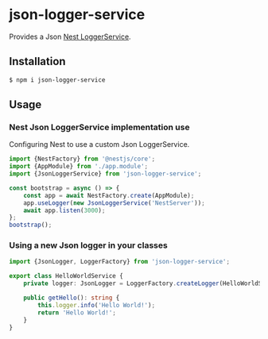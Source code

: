 # json-logger-service

Provides a Json [Nest LoggerService](https://docs.nestjs.com/techniques/logger).

## Installation

```bash
$ npm i json-logger-service
```

## Usage

### Nest Json LoggerService implementation use

Configuring Nest to use a custom Json LoggerService.

```typescript
import {NestFactory} from '@nestjs/core';
import {AppModule} from './app.module';
import {JsonLoggerService} from 'json-logger-service';

const bootstrap = async () => {
    const app = await NestFactory.create(AppModule);
    app.useLogger(new JsonLoggerService('NestServer'));
    await app.listen(3000);
};
bootstrap();
```

### Using a new Json logger in your classes

```typescript
import {JsonLogger, LoggerFactory} from 'json-logger-service';

export class HelloWorldService {
    private logger: JsonLogger = LoggerFactory.createLogger(HelloWorldService.name);

    public getHello(): string {
        this.logger.info('Hello World!');
        return 'Hello World!';
    }
}
```

